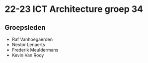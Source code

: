 # 22-23 ICT Architecture groep 34

## Groepsleden
* Raf Vanhoegaerden
* Nestor Lenaerts
* Frederik Meuldermans
* Kevin Van Rooy
